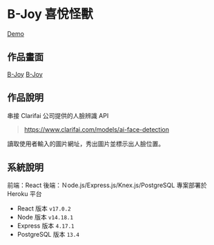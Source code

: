 # B-Joy 喜悅怪獸  

[Demo](https://magical-face-recognition-brain.herokuapp.com/) 
## 作品畫面

[B-Joy](https://drive.google.com/file/d/1Raw-sMAEySZZWSX94LEHvM8u0NLJOSiZ/view?usp=sharing)
[B-Joy](https://drive.google.com/file/d/1gTa_JPadCnMG-1zyOUH4b5JTN3bofK2S/view?usp=sharing)
## 作品說明

串接 Clarifai 公司提供的人臉辨識 API
> https://www.clarifai.com/models/ai-face-detection

讀取使用者輸入的圖片網址，秀出圖片並標示出人臉位置。
## 系統說明

前端：React
後端：Ｎode.js/Express.js/Knex.js/PostgreSQL
專案部署於 Heroku 平台

* React 版本 `v17.0.2`
* Node 版本 `v14.18.1`
* Express 版本 `4.17.1`
* PostgreSQL 版本 `13.4`

